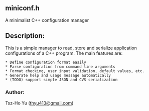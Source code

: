 
## miniconf.h

A minimalist C++ configuration manager

## Description:

   This is a simple manager to read, store and serialize application
   configurations of a C++ program. The main features are:

    * Define configuration format easily
    * Parse configuration from command line arguments
    * Format checking, user input validation, default values, etc.
    * Generate help and usage message automatically
    * (TODO) support simple JSON and CVS serialization

### Author: 

Tsz-Ho Yu (thyu413@gmail.com)

